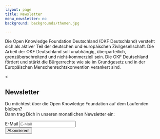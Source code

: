 ```yaml
---
layout: page
title: Newsletter
menu_newsletter: no
background: backgrounds/themen.jpg

---
```

Die Open Knowledge Foundation Deutschland (OKF Deutschland) versteht sich als aktiver Teil der deutschen und europäischen Zivilgesellschaft. Die Arbeit der OKF Deutschland soll unabhängig, überparteilich, grenzüberschreitend und nicht-kommerziell sein. Die OKF Deutschland fördert und stärkt die Bürgerrechte wie sie im Grundgesetz und in der Europäischen Menschenrechtskonvention verankert sind.

<
      <h2>Newsletter</h2>
      <form action="//okfn.us5.list-manage.com/subscribe/post?u=929f1e07936386d34833e20d1&amp;id=4ed2decd59" method="post" id="mc-embedded-subscribe-form" name="mc-embedded-subscribe-form" class="text-center mc-form" target="_blank" role="form">
        <p>
          Du möchtest über die Open Knowledge Foundation auf dem Laufenden bleiben?
          <br>
          Dann trag Dich in unseren monatlichen Newsletter ein:
        </p>
        <div class="row">
          <div class="col-lg-5 col-lg-offset-2">
            <label for="mce-EMAIL" class="sr-only" >E-Mail</label>
            <input type="email" value="" name="EMAIL" class="form-control" id="mce-EMAIL" placeholder="E-Mail" required >
          </div>
          <div class="col-lg-3">
            <button type="submit" name="subscribe" id="mc-embedded-subscribe" class="btn btn-default">Abonnieren!</button>
            <div style="position: absolute; left: -5000px;">
              <input type="text" name="b_929f1e07936386d34833e20d1_bb63fcab72" value="">
              <!-- set to newsletter only-->
              <input type="checkbox" value="1" checked="checked" name="group[16985][1]" id="mce-group[16985]-16985-0" style="display:none;">
            </div>
          </div>
        </div>
      </form>
 